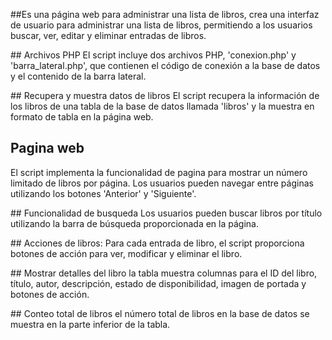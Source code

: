 ##Es una página web para administrar una lista de libros, crea una interfaz de usuario para administrar una lista de libros, permitiendo a los usuarios buscar, ver, editar y eliminar entradas de libros.
 
## Archivos PHP
El script incluye dos archivos PHP, 'conexion.php' y 'barra_lateral.php', que contienen el código de conexión a la base de datos y el contenido de la barra lateral.

## Recupera y muestra datos de libros
El script recupera la información de los libros de una tabla de la base de datos llamada 'libros' y la muestra en formato de tabla en la página web.

## Pagina web
El script implementa la funcionalidad de pagina para mostrar un número limitado de libros por página. Los usuarios pueden navegar entre páginas utilizando los botones 'Anterior' y 'Siguiente'.


## Funcionalidad de busqueda
Los usuarios pueden buscar libros por título utilizando la barra de búsqueda proporcionada en la página.


## Acciones de libros:
Para cada entrada de libro, el script proporciona botones de acción para ver, modificar y eliminar el libro.

## Mostrar detalles del libro
la tabla muestra columnas para el ID del libro, título, autor, descripción, estado de disponibilidad, imagen de portada y botones de acción.

## Conteo total de libros
el número total de libros en la base de datos se muestra en la parte inferior de la tabla.
